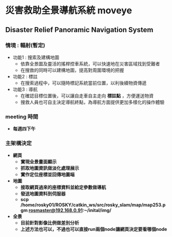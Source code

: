 # 災害救助全景導航系統 moveye
## Disaster Relief Panoramic Navigation System

### 情境 : 輻射(暫定)
* 功能1 : 搜索及建構地圖
  * 依靠全景圖及靈活的搖桿控車系統，可以快速地在災害區域找到受難者
  * 在搜救的同時可以建構地圖，提高對周圍環境的把握
* 功能2 : 標註
  * 在搜索過程中，可以隨時標記系統當前位置，以利後續物資傳遞
* 功能3 : 導航
  * 在確認目標位置後，可以讓自走車自主走向 **標註點** ，方便運送物資
  * 搜救人員也可自主決定導航終點，為導航方面提供更加多樣化的操作體驗


### meeting 時間
* **每週四下午**
  
### 主架構決定
* **網頁**
  * **實現全景畫面顯示**
  * **抓取地圖資訊做淡化處理展示**
  * **實作定位座標並回傳地圖端**
* **地圖**
  * **接取網頁過來的座標資料並給定參數做導航**
  * **發送地圖資料到伺服器**
  * **scp /home/rosky01/ROSKY/catkin_ws/src/rosky_slam/map/map253.pgm  rosmaster@192.168.0.91:~/inital/img/**
* **全景**
  * **目前針對影像比例做差別分析**   
  * **上述方法也可以，不過也可以直接run兩個node讓網頁決定要看哪個node**


